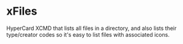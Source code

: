 # xFiles
HyperCard XCMD that lists all files in a directory, and also lists their type/creator codes so it's easy to list files with associated icons.
